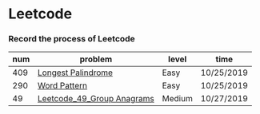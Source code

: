 # Leetcode
### Record the process of Leetcode

num|problem|level|time
-|-|-|-
409|[Longest Palindrome](https://github.com/lihe/Leetcode/issues/1) |Easy|10/25/2019
290|[Word Pattern](https://github.com/lihe/Leetcode/issues/2)|Easy|10/25/2019
49|[Leetcode_49_Group Anagrams](https://github.com/lihe/Leetcode/issues/3)|Medium|10/27/2019
